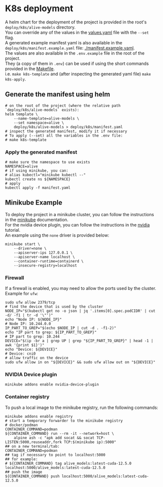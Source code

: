 # K8s deployment

A helm chart for the deployment of the project is provided in the root's `deploy/k8s/alive-models` directory.  
You can override any of the values in the [values.yaml](./models/values.yaml) file with the `--set` flag.  
A generated example manifest yaml is also available in the `deploy/k8s/manifest.example.yaml` file: [./manifest.example.yaml](./manifest.example.yaml).  
The values are also available in the `.env.example` file in the root of the project.  
They (a copy of them in `.env`) can be used if using the short commands provided in the [Makefile](../../Makefile).  
i.e. `make k8s-template` and (after inspecting the generated yaml file) `make k8s-apply`.

## Generate the manifest using helm

```shell
# on the root of the project (where the relative path `deploy/k8s/alive-models` exists):
helm template \
    --name-template=alive-models \
    --set namespace=alive \
    deploy/k8s/alive-models > deploy/k8s/manifest.yaml
# inspect the generated manifest, modify it if necessary
# To apply (--set) all the variables in the .env file:
# make k8s-template
```

### Apply the generated manifest

```shell
# make sure the namespace to use exists
NAMESPACE=alive
# if using minikube, you can:
# alias kubectl="minikube kubectl --"
kubectl create ns ${NAMESPACE}
# apply
kubectl apply -f manifest.yaml
```

## Minikube Example

To deploy the project in a minikube cluster, you can follow the instructions in the [minikube](https://minikube.sigs.k8s.io/docs/) documentation.  
For the nvidia device plugin, you can follow the instructions in the [nvidia](https://minikube.sigs.k8s.io/docs/tutorials/nvidia/) tutorial.  
An example using the `none` driver is provided below:

```shell
minikube start \
    --driver=none \
    --apiserver-ips 127.0.0.1 \
    --apiserver-name localhost \
    --container-runtime=containerd \
    --insecure-registry=localhost
```

### Firewall

If a firewall is enabled, you may need to allow the ports used by the cluster. Example for `ufw`:

```shell
sudo ufw allow 2379/tcp
# find the device that is used by the cluster
NODE_IP="$(kubectl get no -o json | jq '.items[0].spec.podCIDR' | cut -d/ -f1 | tr -d '\"')"
echo "Node IP: ${NODE_IP}"
# Node IP: 10.244.0.0
IP_PART_TO_GREP="$(echo $NODE_IP | cut -d . -f1-2)"
echo "IP part to grep: ${IP_PART_TO_GREP}"
# IP part to grep: 10.244
DEVICE="$(ip -br a | grep UP | grep "${IP_PART_TO_GREP}" | head -1 | awk '{print $1}')"
echo "Device: ${DEVICE}"
# Device: cni0
# allow traffic on the device
sudo ufw allow in on "${DEVICE}" && sudo ufw allow out on "${DEVICE}"
```

### NVIDIA Device plugin

```shell
minikube addons enable nvidia-device-plugin
```

### Container registry

To push a local image to the minikube registry, run the following commands:

```shell
minikube addons enable registry
# start a temporary forwarder to the minikube registry
# docker/podman
CONTAINER_COMMAND=podman
${CONTAINER_COMMAND} run --rm -it --network=host \
    alpine ash -c "apk add socat && socat TCP-LISTEN:5000,reuseaddr,fork TCP:$(minikube ip):5000"
## on a new terminal/tab:
CONTAINER_COMMAND=podman
## tag if necessary to point to localhost:5000
## for example:
# ${CONTAINER_COMMAND} tag alive_models:latest-cuda-12.5.0 localhost:5000/alive_models:latest-cuda-12.5.0
## push the image
${CONTAINER_COMMAND} push localhost:5000/alive_models:latest-cuda-12.5.0
```
